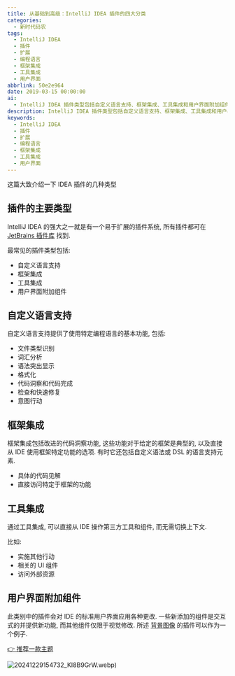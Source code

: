 ```yaml
---
title: 从基础到高级：IntelliJ IDEA 插件的四大分类
categories:
  - 新时代码农
tags:
  - IntelliJ IDEA
  - 插件
  - 扩展
  - 编程语言
  - 框架集成
  - 工具集成
  - 用户界面
abbrlink: 50e2e964
date: 2019-03-15 00:00:00
ai:
  - IntelliJ IDEA 插件类型包括自定义语言支持、框架集成、工具集成和用户界面附加组件。这些插件提供了丰富的功能，如文件识别、语法突出显示、代码洞察、框架特有功能的直接访问、第三方工具的直接操作以及IDE界面的定制化。
description: IntelliJ IDEA 插件类型包括自定义语言支持、框架集成、工具集成和用户界面附加组件。这些插件提供了丰富的功能，如文件识别、语法突出显示、代码洞察、框架特有功能的直接访问、第三方工具的直接操作以及IDE界面的定制化。
keywords:
  - IntelliJ IDEA
  - 插件
  - 扩展
  - 编程语言
  - 框架集成
  - 工具集成
  - 用户界面
---
```


这篇大致介绍一下 IDEA 插件的几种类型

<!-- more -->

## 插件的主要类型

IntelliJ IDEA 的强大之一就是有一个易于扩展的插件系统, 所有插件都可在 [JetBrains 插件库](https://plugins.jetbrains.com/) 找到.

最常见的插件类型包括:

- 自定义语言支持
- 框架集成
- 工具集成
- 用户界面附加组件

## 自定义语言支持

自定义语言支持提供了使用特定编程语言的基本功能, 包括:

- 文件类型识别
- 词汇分析
- 语法突出显示
- 格式化
- 代码洞察和代码完成
- 检查和快速修复
- 意图行动

## 框架集成

框架集成包括改进的代码洞察功能, 这些功能对于给定的框架是典型的, 以及直接从 IDE 使用框架特定功能的选项. 有时它还包括自定义语法或 DSL 的语言支持元素.

- 具体的代码见解
- 直接访问特定于框架的功能

## 工具集成

通过工具集成, 可以直接从 IDE 操作第三方工具和组件, 而无需切换上下文.

比如:

- 实施其他行动
- 相关的 UI 组件
- 访问外部资源

## 用户界面附加组件

此类别中的插件会对 IDE 的标准用户界面应用各种更改.
一些新添加的组件是交互式的并提供新功能, 而其他组件仅限于视觉修改. 所述 [背景图像](https://plugins.jetbrains.com/plugin/72) 的插件可以作为一个例子.

[👉 推荐一款主题](https://plugins.jetbrains.com/plugin/8006-material-theme-ui)

![20241229154732_KI8B9GrW.webp](https://blog-1258270892.cos.ap-chengdu.myqcloud.com/source/image/20241229154732_KI8B9GrW.webp))
